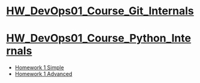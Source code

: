 # [HW_DevOps01_Course_Git_Internals](https://github.com/ihoraryku/HW_DevOps01_Course_Git)
# [HW_DevOps01_Course_Python_Internals](https://github.com/ihoraryku/HW_DevOps01_Course/tree/main/python_internals)
- [Homework 1 Simple](https://github.com/ihoraryku/HW_DevOps01_Course/tree/main/python_internals/HW1)
- [Homework 1 Advanced](https://github.com/ihoraryku/HW_DevOps01_Course/tree/main/python_internals/HW1_advanced)
